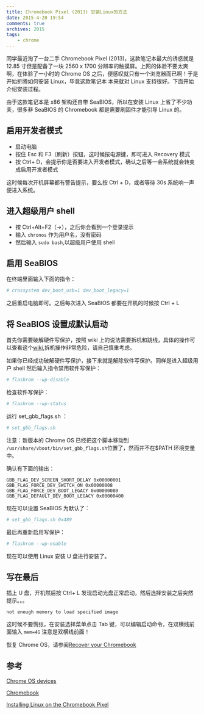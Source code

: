```yaml
---
title: Chromebook Pixel (2013) 安装Linux的方法
date: 2015-4-20 19:54
comments: true
archives: 2015
tags:
	- chrome
---
```


同学最近淘了一台二手 Chromebook Pixel (2013)，这款笔记本最大的诱惑就是 12.85 寸但是配备了一块 2560 x 1700 分辨率的触摸屏。上网的体验不要太爽啊，在体验了一小时的 Chrome OS 之后，便感叹就只有一个浏览器而已啊！于是开始折腾如何安装 Linux，毕竟这款笔记本
本来就对 Linux 支持很好。下面开始介绍安装过程。

由于这款笔记本是 x86 架构还自带 SeaBIOS，所以在安装 Linux 上省了不少功夫，很多非 SeaBIOS 的 Chromebook 都是需要刷固件才能引导 Linux 的。

## 启用开发者模式

- 启动电脑
- 按住 Esc 和 F3（刷新）按钮，这时候按电源键，即可进入 Recovery 模式
- 按 Ctrl+ D，会提示你是否要进入开发者模式，确认之后等一会系统就会转变成启用开发者模式

这时候每次开机屏幕都有警告提示，要么按 Ctrl + D，或者等待 30s 系统响一声便进入系统。

## 进入超级用户 shell

- 按 Ctrl+Alt+F2（→），之后你会看到一个登录提示
- 输入 `chronos` 作为用户名，没有密码
- 然后输入 `sudo bash`,以超级用户使用 shell

## 启用 SeaBIOS

在终端里面输入下面的指令：

```bash
# crossystem dev_boot_usb=1 dev_boot_legacy=1
```

之后重启电脑即可。之后每次进入 SeaBIOS 都要在开机的时候按 Ctrl + L

## 将 SeaBIOS 设置成默认启动

首先你需要破解硬件写保护，按照 wiki 上的说法需要拆机和跳线，具体的操作可以查看这个[wiki](https://www.chromium.org/chromium-os/developer-information-for-chrome-os-devices/chromebook-pixel),拆机操作非常危险，请自己慎重考虑。

如果你已经成功破解硬件写保护，接下来就是解除软件写保护。同样是进入超级用户 shell 然后输入指令禁用软件写保护：

```bash
# flashrom --wp-disable
```

检查软件写保护：

```bash
# flashrom --wp-status
```

运行 set_gbb_flags.sh ：

```bash
# set_gbb_flags.sh
```

注意：新版本的 Chrome OS 已经把这个脚本移动到 `/usr/share/vboot/bin/set_gbb_flags.sh`位置了，然而并不在\$PATH 环境变量中。

确认有下面的输出：

```
GBB_FLAG_DEV_SCREEN_SHORT_DELAY 0x00000001
GBB_FLAG_FORCE_DEV_SWITCH_ON 0x00000008
GBB_FLAG_FORCE_DEV_BOOT_LEGACY 0x00000080
GBB_FLAG_DEFAULT_DEV_BOOT_LEGACY 0x00000400
```

现在可以设置 SeaBIOS 为默认了：

```bash
# set_gbb_flags.sh 0x489
```

最后再重新启用写保护：

```bash
# flashrom --wp-enable
```

现在可以使用 Linux 安装 U 盘进行安装了。

## 写在最后

插上 U 盘，开机然后按 Ctrl+ L 发现启动光盘正常启动，然后选择安装之后突然提示。。。

```
not enough memory to load specified image
```

这时候不要慌张，在安装选择菜单点击 Tab 键，可以编辑启动命令，在双横线前面输入 `mem=4G` 注意是双横线前面！

恢复 Chrome OS，请参阅[Recover your Chromebook](https://support.google.com/chromebook/answer/1080595?hl=en)

## 参考

[Chrome OS devices](https://wiki.archlinux.org/index.php/Chrome_OS_devices)

[Chromebook](https://wiki.archlinux.org/index.php/Chrome_OS_devices/Chromebook)

[Installing Linux on the Chromebook Pixel](http://vger.kernel.org/~davem/chromebook_pixel_linux.txt)
